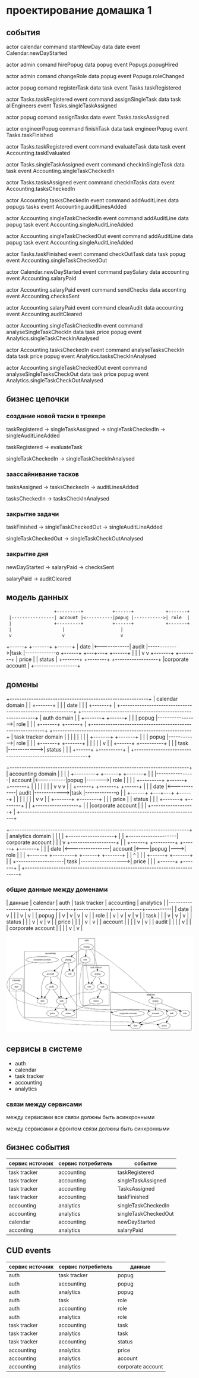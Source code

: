 # проектирование домашка 1

## события

actor calendar
command startNewDay
data date
event Calendar.newDayStarted

actor admin
comand hirePopug
data popug
event Popugs.popugHired

actor admin
comand changeRole
data popug
event Popugs.roleChanged

actor popug
comand registerTask
data task
event Tasks.taskRegistered

actor Tasks.taskRegistered event
command assignSingleTask
data task allEngineers
event Tasks.singleTaskAssigned

actor popug
comand assignTasks
data
event Tasks.tasksAssigned

actor engineerPopug
command finishTask
data task engineerPopug
event Tasks.taskFinished

actor Tasks.taskRegistered event
command evaluateTask
data task
event Accounting.taskEvaluated

actor Tasks.singleTaskAssigned event
command checkInSingleTask
data task
event Accounting.singleTaskCheckedIn

actor Tasks.tasksAssigned event
command checkInTasks
data
event Accounting.tasksCheckedIn

actor Accounting.tasksCheckedIn event
command addAuditLines
data popugs tasks
event Accounting.auditLinesAdded

actor Accounting.singleTaskCheckedIn event
command addAuditLine
data popug task
event Accounting.singleAuditLineAdded

actor Accounting.singleTaskCheckedOut event
command addAuditLine
data popug task
event Accounting.singleAuditLineAdded

actor Tasks.taskFinished event
command checkOutTask
data task popug
event Accounting.singleTaskCheckedOut

actor Calendar.newDayStarted event
command paySalary
data accounting
event Accounting.salaryPaid

actor Accounting.salaryPaid event
command sendChecks
data acconting
event Accounting.checksSent

actor Accounting.salaryPaid event
command clearAudit
data accounting
event Accounting.auditCleared

actor Accounting.singleTaskCheckedIn event
command analyseSingleTaskCheckIn
data task price popug
event Analytics.singleTaskCheckInAnalysed

actor Accounting.tasksCheckedIn event
command analyseTasksCheckIn
data task price popug
event Analytics.tasksCheckInAnalysed

actor Accounting.singleTaskCheckedOut event
command analyseSingleTasksCheckOut
data task price popug
event Analytics.singleTaskCheckOutAnalysed

## бизнес цепочки

### создание новой таски в трекере
taskRegistered -> singleTaskAssigned -> singleTaskCheckedIn ->  singleAuditLineAdded

taskRegistered ->  evaluateTask

singleTaskCheckedIn -> singleTaskCheckInAnalysed

### заассайнивание тасков
tasksAssigned -> tasksCheckedIn -> auditLinesAdded

tasksCheckedIn -> tasksCheckInAnalysed

### закрытие задачи
taskFinished -> singleTaskCheckedOut -> singleAuditLineAdded

singleTaskCheckedOut -> singleTaskCheckOutAnalysed

### закрытие дня
newDayStarted -> salaryPaid -> checksSent

salaryPaid -> auditCleared

## модель данных

                      +---------+           +------+            +-------+
     |----------------| account |<----------|popug |----------->| role  |
     |                +---------+           +------+            +-------+
     |                   |                     |
     v                   v                     v
 +------+             +-------+             +------+
 | date |<------------| audit |------------>|task  |-------------o
 +------+             +---+---+             +------+             |
                                                |                |
                                                v                v
                                            +-------+        +--------+
                                            | price |        | status |
                                            +-------+        +--------+
  +------------------+
  |corporate account |
  +------------------+
## домены
 +----------------------------------------------------------+
 | calendar domain                                          |
 |                                         +-------+        |
 |                                         |  date |        |
 |                                         +-------+        |
 +----------------------------------------------------------+
 +----------------------------------------------------------+
 | auth domain                                              |
 |                  +-------+                  +------+     |
 |                  | popug |----------------->| role |     |
 |                  +-------+                  +------+     |
 +----------------------------------------------------------+
 +----------------------------------------------------------+
 |  task tracker domain                                     |
 |                                                          |
 |                                                          |
 |                                                          |
 |            +-------+             +-------+               |
 |            | popug |------------>|  role |               |
 |            +-------+             +-------+               |
 |               |                                          |
 |               v                                          |
 |           +------+             +----------+              |
 |           | task |------------>|  status  |              |
 |           +------+             +----------+              |
 +----------------------------------------------------------+

+---------------------------------------------------------------------------+
|   accounting domain                                                       |
|                                                                           |
|                       +---------+           +------+        +-------+     |
|      |----------------| account |<----------|popug |------->|  role |     |
|      |                +---------+           +------+        +-------+     |
|      |                   |                     |                          |
|      v                   v                     v                          |
|  +------+             +-------+             +------+                      |
|  | date |<------------| audit |------------>|task  |-------------o        |
|  +------+             +---+---+             +------+             |        |
|                                                 |                |        |
|                                                 v                v        |
|                                             +-------+        +--------+   |
|                                             | price |        | status |   |
|                                             +-------+        +--------+   |
| +------------------+                                                      |
| |corporate account |                                                      |
| +------------------+                                                      |
+---------------------------------------------------------------------------+

+---------------------------------------------------------------------------+
|  analytics domain                                                         |
|                                                                           |
|                                     +-------------------+                 |
|                +--------------------| corporate account |                 |
|                v                    +-------------------+                 |
|            +------+                 +---------+    +------+    +-------+  |
|            | date |<----------------| account |<---|popug |--->|  role |  |
|            +------+                 +---------+    +------+    +-------+  |
|                ^                                                          |
|                |                    +------+                   +-------+  |
|                +--------------------| task |------------------>| price |  |
|                                     +------+                   +-------+  |
+---------------------------------------------------------------------------+

### общие данные между доменами

| данные            | calendar | auth | task tracker | accounting | analytics |
|-------------------+----------+------+--------------+------------+-----------|
| date              | v        |      |              | v          | v         |
| popug             |          | v    | v            | v          | v         |
| role              |          | v    | v            | v          | v         |
| task              |          |      | v            | v          | v         |
| status            |          |      | v            | v          | v         |
| price             |          |      |              | v          | v         |
| account           |          |      |              | v          | v         |
| audit             |          |      |              | v          |           |
| corporate account |          |      |              | v          | v         |

![связи на картинке](./doc/images/domains.svg)

## сервисы в системе

- auth
- calendar
- task tracker
- accounting
- analytics

### связи между сервисами

между сервисами все связи должны быть асинхронными

между сервисами и фронтом связи должны быть синхронными

## бизнес события

| сервис источкик | сервис потребитель | событие              |
|-----------------|--------------------|----------------------|
| task tracker    | accounting         | taskRegistered       |
| task tracker    | accounting         | singleTaskAssigned   |
| task tracker    | accounting         | TasksAssigned        |
| task tracker    | accounting         | taskFinished         |
| accounting      | analytics          | singleTaskCheckedIn  |
| accounting      | analytics          | singleTaskCheckedOut |
| calendar        | accounting         | newDayStarted        |
| acconting       | analytics          | salaryPaid           |

## CUD events

| сервис источник | сервис потребитель | данные            |
|-----------------|--------------------|-------------------|
| auth            | task tracker       | popug             |
| auth            | accounting         | popug             |
| auth            | analytics          | popug             |
| auth            | task               | role              |
| auth            | accounting         | role              |
| auth            | analytics          | role              |
| task tracker    | accounting         | task              |
| task tracker    | analytics          | task              |
| task tracker    | accounting         | status            |
| accounting      | analytics          | price             |
| accounting      | analytics          | account           |
| accounting      | analytics          | corporate account |
